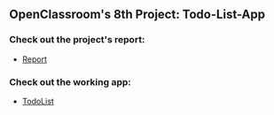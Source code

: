 ## OpenClassroom's 8th Project: Todo-List-App


### Check out the project's report:
* [Report](https://github.com/Kian-Aghaei/Project8/tree/master/docs)
### Check out the working app:
* [TodoList](https://kian-aghaei.github.io/Project8/)
